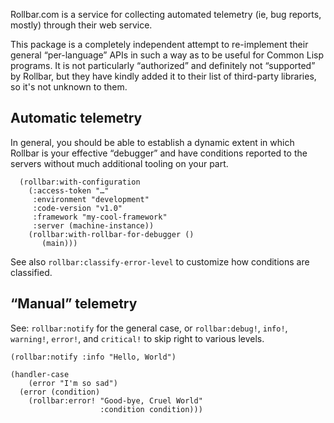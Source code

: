 Rollbar.com is  a service  for collecting  automated telemetry  (ie, bug
reports, mostly) through their web service.

This package is  a completely independent attempt  to re-implement their
general “per-language”  APIs in such  a way as  to be useful  for Common
Lisp programs.  It is not  particularly “authorized” and  definitely not
“supported” by Rollbar,  but they have kindly  added it to their list of
third-party libraries, so it's not unknown to them.

Automatic telemetry
-------------------

In general,  you should be able  to establish a dynamic  extent in which
Rollbar is your effective “debugger” and have conditions reported to the
servers without much additional tooling on your part.

      (rollbar:with-configuration
        (:access-token "…"
         :environment "development"
         :code-version "v1.0"
         :framework "my-cool-framework"
         :server (machine-instance))
        (rollbar:with-rollbar-for-debugger ()
           (main)))

See  also  `rollbar:classify-error-level`  to customize  how  conditions
are classified.


“Manual” telemetry
------------------

See:  `rollbar:notify`  for  the   general  case,  or  `rollbar:debug!`,
`info!`, `warning!`, `error!`, and `critical!`  to skip right to various
levels.

    (rollbar:notify :info "Hello, World")
      
    (handler-case
        (error "I'm so sad")
      (error (condition)
        (rollbar:error! "Good-bye, Cruel World"
                        :condition condition)))

